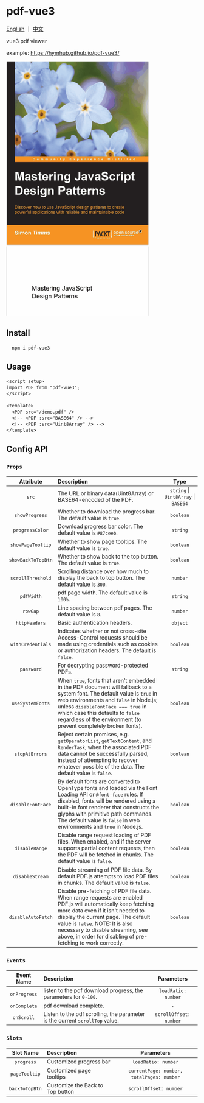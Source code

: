 # pdf-vue3

[English](./README.md) ｜ [中文](./README_ZH.md)

vue3 pdf viewer

example: <https://hymhub.github.io/pdf-vue3/>

<img src="./pdf-vue3-demo.gif" style="width: 375px;" />

## Install

```bash
  npm i pdf-vue3
```

## Usage

```vue
<script setup>
import PDF from "pdf-vue3";
</script>

<template>
  <PDF src="/demo.pdf" />
  <!-- <PDF :src="BASE64" /> -->
  <!-- <PDF :src="Uint8Array" /> -->
</template>
```

## Config API

### `Props`

|     Attribute      | Description |                 Type                 |
| :----------------: | :---------- | :----------------------------------: |
|       `src`        | The URL or binary data(Uint8Array) or BASE64-encoded of the PDF. | `string` \| `Uint8Array` \| `BASE64` |
|   `showProgress`   | Whether to download the progress bar. The default value is `true`. |              `boolean`               |
|  `progressColor`   | Download progress bar color. The default value is `#87ceeb`. |               `string`               |
| `showPageTooltip`  | Whether to show page tooltips. The default value is `true`. |              `boolean`               |
| `showBackToTopBtn` | Whether to show back to the top button. The default value is `true`. |              `boolean`               |
| `scrollThreshold`  | Scrolling distance over how much to display the back to top button. The default value is `300`. |               `number`               |
|     `pdfWidth`     | pdf page width. The default value is `100%`. |               `string`               |
|      `rowGap`      | Line spacing between pdf pages. The default value is `8`. |               `number`               |
|   `httpHeaders`    | Basic authentication headers. |               `object`               |
| `withCredentials`  | Indicates whether or not cross-site Access-Control requests should be made using credentials such as cookies or authorization headers. The default is `false`. |              `boolean`               |
|     `password`     | For decrypting password-protected PDFs. |               `string`               |
|  `useSystemFonts`  | When `true`, fonts that aren't embedded in the PDF document will fallback to a system font. The default value is `true` in web environments and `false` in Node.js; unless `disableFontFace === true` in which case this defaults to `false` regardless of the environment (to prevent completely broken fonts). |              `boolean`               |
|   `stopAtErrors`   | Reject certain promises, e.g. `getOperatorList`, `getTextContent`, and `RenderTask`, when the associated PDF data cannot be successfully parsed, instead of attempting to recover whatever possible of the data. The default value is `false`. |              `boolean`               |
| `disableFontFace`  | By default fonts are converted to OpenType fonts and loaded via the Font Loading API or `@font-face` rules. If disabled, fonts will be rendered using a built-in font renderer that constructs the glyphs with primitive path commands. The default value is `false` in web environments and `true` in Node.js. |              `boolean`               |
|   `disableRange`   | Disable range request loading of PDF files. When enabled, and if the server supports partial content requests, then the PDF will be fetched in chunks. The default value is `false`. |              `boolean`               |
|  `disableStream`   | Disable streaming of PDF file data. By default PDF.js attempts to load PDF files in chunks. The default value is `false`. |              `boolean`               |
| `disableAutoFetch` | Disable pre-fetching of PDF file data. When range requests are enabled PDF.js will automatically keep fetching more data even if it isn't needed to display the current page. The default value is `false`. NOTE: It is also necessary to disable streaming, see above, in order for disabling of pre-fetching to work correctly. |              `boolean`               |

### `Events`

|     Event Name      | Description |                 Parameters                 |
| :----------------: | :---------- | :----------------------------------: |
|       `onProgress`        | listen to the pdf download progress, the parameters for `0-100`. | `loadRatio: number` |
|       `onComplete`        | pdf download complete. | `-` |
|       `onScroll`        | Listen to the pdf scrolling, the parameter is the current `scrollTop` value. | `scrollOffset: number` |

### `Slots`

|     Slot Name      | Description |                 Parameters                 |
| :----------------: | :---------- | :----------------------------------: |
|       `progress`        | Customized progress bar | `loadRatio: number` |
|       `pageTooltip`        | Customized page tooltips | `currentPage: number, totalPages: number` |
|       `backToTopBtn`        | Customize the Back to Top button | `scrollOffset: number` |
